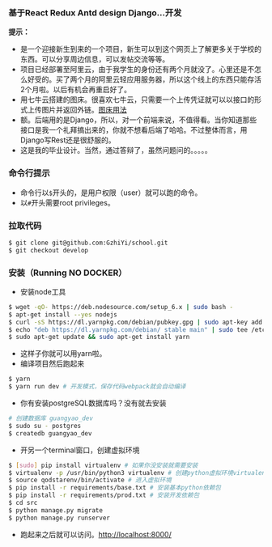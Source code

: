 ### 基于React Redux Antd design Django...开发
**提示：**
- 是一个迎接新生到来的一个项目，新生可以到这个网页上了解更多关于学校的东西。可以分享周边信息，可以发帖交流等等。
- 项目已经部署至阿里云，由于我学生的身份还有两个月就没了。心里还是不怎么好受的。买了两个月的阿里云轻应用服务器，所以这个线上的东西只能存活2个月啦。以后有机会再重启好了。
- 用七牛云搭建的图床。很喜欢七牛云，只需要一个上传凭证就可以以接口的形式上传图片并返回外链。[图床用法](https://gzhiyi.github.io/2018/04/17/React-Antd-Design%E7%BB%84%E4%BB%B6%E5%BA%93%E6%90%AD%E9%85%8D%E4%B8%83%E7%89%9B%E4%BA%91%E4%B8%8A%E4%BC%A0%E5%9B%BE%E7%89%87/)
- 额。后端用的是Django，所以，对一个前端来说，不值得看。当你知道那些接口是我一个礼拜搞出来的，你就不想看后端了哈哈。不过整体而言，用Django写Rest还是很舒服的。
- 这是我的毕业设计。当然，通过答辩了，虽然问题问的。。。。。

### 命令行提示
- 命令行以`$`开头的，是用户权限（user）就可以跑的命令。
- 以`#`开头需要root privileges。

### 拉取代码
```bash
$ git clone git@github.com:GzhiYi/school.git
$ git checkout develop
```

### 安装（Running NO DOCKER）
- 安装node工具
```bash
$ wget -qO- https://deb.nodesource.com/setup_6.x | sudo bash -
$ apt-get install --yes nodejs
$ curl -sS https://dl.yarnpkg.com/debian/pubkey.gpg | sudo apt-key add -
$ echo "deb https://dl.yarnpkg.com/debian/ stable main" | sudo tee /etc/apt/sources.
$ sudo apt-get update && sudo apt-get install yarn
```
- 这样子你就可以用yarn啦。
- 编译项目然后跑起来
```bash
$ yarn
$ yarn run dev # 开发模式，保存代码webpack就会自动编译
```
- 你有安装postgreSQL数据库吗？没有就去安装
```bash
# 创建数据库 guangyao_dev
$ sudo su - postgres
$ createdb guangyao_dev
```
- 开另一个terminal窗口，创建虚拟环境
```bash
$ [sudo] pip install virtualenv # 如果你没安装就需要安装
$ virtualenv -p /usr/bin/python3 virtualenv # 创建python虚拟环境virtualenv
$ source qodstarenv/bin/activate # 进入虚拟环境
$ pip install -r requirements/base.txt # 安装基本python依赖包
$ pip install -r requirements/prod.txt # 安装开发依赖包
$ cd src
$ python manage.py migrate
$ python manage.py runserver
```
- 跑起来之后就可以访问。[http://localhost:8000/](http://localhost:8000/)

